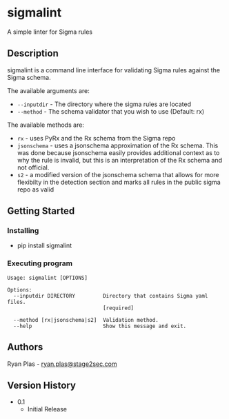 # sigmalint

A simple linter for Sigma rules

## Description

sigmalint is a command line interface for validating Sigma rules against the Sigma schema.

The available arguments are:
* `--inputdir` - The directory where the sigma rules are located
* `--method` - The schema validator that you wish to use (Default: rx)

The available methods are:
* `rx` - uses PyRx and the Rx schema from the Sigma repo
* `jsonschema` - uses a jsonschema approximation of the Rx schema. This was done because jsonschema easily provides additional context as to why the rule is invalid, but this is an interpretation of the Rx schema and not official.
* `s2` - a modified version of the jsonschema schema that allows for more flexibilty in the detection section and marks all rules in the public sigma repo as valid

## Getting Started

### Installing

* pip install sigmalint

### Executing program

```
Usage: sigmalint [OPTIONS]

Options:
  --inputdir DIRECTORY         Directory that contains Sigma yaml files.
                               [required]

  --method [rx|jsonschema|s2]  Validation method.
  --help                       Show this message and exit.
```

## Authors

Ryan Plas - ryan.plas@stage2sec.com

## Version History

* 0.1
    * Initial Release
